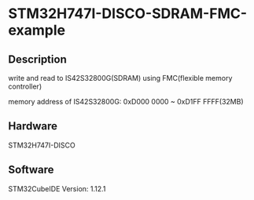 # STM32H747I-DISCO-SDRAM-FMC-example
## Description

write and read to IS42S32800G(SDRAM) using FMC(flexible memory controller)

memory address of IS42S32800G: 0xD000 0000 ~ 0xD1FF FFFF(32MB)

## Hardware
STM32H747I-DISCO

## Software
STM32CubeIDE Version: 1.12.1
